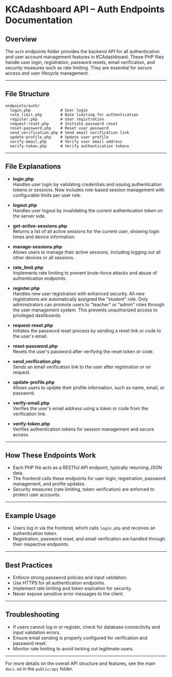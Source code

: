 # KCAdashboard API – Auth Endpoints Documentation

## Overview

The `auth` endpoints folder provides the backend API for all authentication and user account management features in KCAdashboard. These PHP files handle user login, registration, password resets, email verification, and security measures such as rate limiting. They are essential for secure access and user lifecycle management.

---

## File Structure

```
endpoints/auth/
  login.php             # User login
  rate_limit.php        # Rate limiting for authentication
  register.php          # User registration
  request-reset.php     # Initiate password reset
  reset-password.php    # Reset user password
  send_verification.php # Send email verification link
  update-profile.php    # Update user profile
  verify-email.php      # Verify user email address
  verify-token.php      # Verify authentication tokens
```

---

## File Explanations

- **login.php**  
  Handles user login by validating credentials and issuing authentication tokens or sessions. Now includes role-based session management with configurable limits per user role.

- **logout.php**  
  Handles user logout by invalidating the current authentication token on the server side.

- **get-active-sessions.php**  
  Returns a list of all active sessions for the current user, showing login times and device information.

- **manage-sessions.php**  
  Allows users to manage their active sessions, including logging out all other devices or all sessions.

- **rate_limit.php**  
  Implements rate limiting to prevent brute-force attacks and abuse of authentication endpoints.

- **register.php**  
  Handles new user registration with enhanced security. All new registrations are automatically assigned the "student" role. Only administrators can promote users to "teacher" or "admin" roles through the user management system. This prevents unauthorized access to privileged dashboards.

- **request-reset.php**  
  Initiates the password reset process by sending a reset link or code to the user's email.

- **reset-password.php**  
  Resets the user's password after verifying the reset token or code.

- **send_verification.php**  
  Sends an email verification link to the user after registration or on request.

- **update-profile.php**  
  Allows users to update their profile information, such as name, email, or password.

- **verify-email.php**  
  Verifies the user's email address using a token or code from the verification link.

- **verify-token.php**  
  Verifies authentication tokens for session management and secure access.

---

## How These Endpoints Work

- Each PHP file acts as a RESTful API endpoint, typically returning JSON data.
- The frontend calls these endpoints for user login, registration, password management, and profile updates.
- Security measures (rate limiting, token verification) are enforced to protect user accounts.

---

## Example Usage

- Users log in via the frontend, which calls `login.php` and receives an authentication token.
- Registration, password reset, and email verification are handled through their respective endpoints.

---

## Best Practices

- Enforce strong password policies and input validation.
- Use HTTPS for all authentication endpoints.
- Implement rate limiting and token expiration for security.
- Never expose sensitive error messages to the client.

---

## Troubleshooting

- If users cannot log in or register, check for database connectivity and input validation errors.
- Ensure email sending is properly configured for verification and password reset.
- Monitor rate limiting to avoid locking out legitimate users.

---

For more details on the overall API structure and features, see the main `docs.md` in the `public/api` folder.
